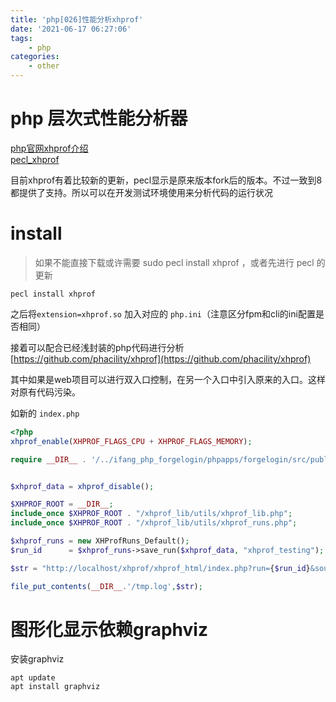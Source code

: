 ```yaml
---
title: 'php[026]性能分析xhprof'
date: '2021-06-17 06:27:06'
tags:
    - php
categories:
    - other
---
```


# php 层次式性能分析器
  
  
[php官网xhprof介绍](https://www.php.net/manual/zh/book.xhprof.php)  
[pecl_xhprof](http://pecl.php.net/package/xhprof)

目前xhprof有着比较新的更新，pecl显示是原来版本fork后的版本。不过一致到8都提供了支持。所以可以在开发测试环境使用来分析代码的运行状况


# install

> 如果不能直接下载或许需要 sudo pecl install xhprof ，或者先进行 pecl 的更新

```
pecl install xhprof
```

之后将`extension=xhprof.so` 加入对应的 `php.ini`（注意区分fpm和cli的ini配置是否相同）

接着可以配合已经浅封装的php代码进行分析  
[https://github.com/phacility/xhprof](https://github.com/phacility/xhprof)  

其中如果是web项目可以进行双入口控制，在另一个入口中引入原来的入口。这样对原有代码污染。


如新的 `index.php`

```php
<?php
xhprof_enable(XHPROF_FLAGS_CPU + XHPROF_FLAGS_MEMORY);

require __DIR__ . '/../ifang_php_forgelogin/phpapps/forgelogin/src/public/index.php';


$xhprof_data = xhprof_disable();

$XHPROF_ROOT = __DIR__;
include_once $XHPROF_ROOT . "/xhprof_lib/utils/xhprof_lib.php";
include_once $XHPROF_ROOT . "/xhprof_lib/utils/xhprof_runs.php";

$xhprof_runs = new XHProfRuns_Default();
$run_id      = $xhprof_runs->save_run($xhprof_data, "xhprof_testing");

$str = "http://localhost/xhprof/xhprof_html/index.php?run={$run_id}&source=xhprof_testing\n";

file_put_contents(__DIR__.'/tmp.log',$str);
```


# 图形化显示依赖graphviz

安装graphviz
```
apt update 
apt install graphviz
```

